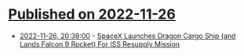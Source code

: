 # [Published on 2022-11-26](index.md)

* [2022-11-26, 20:39:00](https://science.slashdot.org/story/22/11/26/2037241/spacex-launches-dragon-cargo-ship-and-lands-falcon-9-rocket-for-iss-resupply-mission?utm_source=rss1.0mainlinkanon&utm_medium=feed) - [SpaceX Launches Dragon Cargo Ship (and Lands Falcon 9 Rocket) For ISS Resupply Mission](https://science.slashdot.org/story/22/11/26/2037241/spacex-launches-dragon-cargo-ship-and-lands-falcon-9-rocket-for-iss-resupply-mission?utm_source=rss1.0mainlinkanon&utm_medium=feed)
